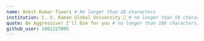 ```yaml
---
name: Ankit Kumar Tiwari # No longer than 28 characters
institution: C. V. Raman Global University 🚩 # no longer than 58 characters
quote: Be Aggressive! I'll Die for you # no longer than 100 characters, avoid using quotes(") to guarantee the format remains the same.
github_user: 1801227095
---
```

